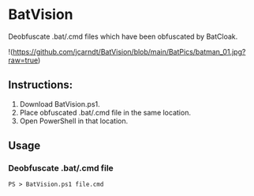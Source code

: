 # BatVision
Deobfuscate .bat/.cmd files which have been obfuscated by BatCloak.

!(https://github.com/jcarndt/BatVision/blob/main/BatPics/batman_01.jpg?raw=true)

## Instructions:

1. Download BatVision.ps1.
2. Place obfuscated .bat/.cmd file in the same location.
3. Open PowerShell in that location.

## Usage
### Deobfuscate .bat/.cmd file
```
PS > BatVision.ps1 file.cmd
```
